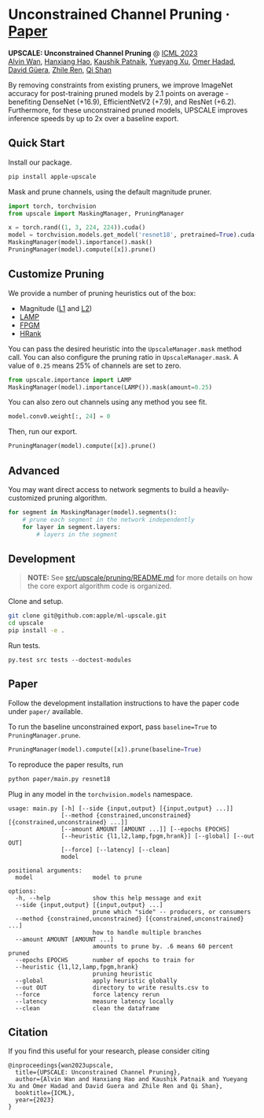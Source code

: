 # Unconstrained Channel Pruning · [Paper](https://openreview.net/forum?id=25fe54GXLo)

**UPSCALE: Unconstrained Channel Pruning** @ [ICML 2023](https://openreview.net/forum?id=25fe54GXLo)<br/>
[Alvin Wan](https://alvinwan.com), [Hanxiang Hao](https://scholar.google.com/citations?user=IMn1m2sAAAAJ&hl=en&oi=ao), [Kaushik Patnaik](https://openreview.net/profile?id=~Kaushik_Patnaik1), [Yueyang Xu](https://github.com/inSam), [Omer Hadad](https://scholar.google.com/citations?user=cHZBEjQAAAAJ&hl=en), [David Güera](https://davidguera.com), [Zhile Ren](https://jrenzhile.com), [Qi Shan](https://scholar.google.com/citations?user=0FbnKXwAAAAJ&hl=en)

By removing constraints from existing pruners, we improve ImageNet accuracy for post-training pruned models by 2.1 points on average - benefiting DenseNet (+16.9), EfficientNetV2 (+7.9), and ResNet (+6.2). Furthermore, for these unconstrained pruned models, UPSCALE improves inference speeds by up to 2x over a baseline export.

## Quick Start

Install our package.

```bash
pip install apple-upscale
```

Mask and prune channels, using the default magnitude pruner.

```python
import torch, torchvision
from upscale import MaskingManager, PruningManager

x = torch.rand((1, 3, 224, 224)).cuda()
model = torchvision.models.get_model('resnet18', pretrained=True).cuda()  # get any pytorch model
MaskingManager(model).importance().mask()
PruningManager(model).compute([x]).prune()
```

## Customize Pruning

We provide a number of pruning heuristics out of the box:

- Magnitude ([L1](https://arxiv.org/abs/1608.08710) and [L2](https://arxiv.org/abs/1608.03665))
- [LAMP](https://arxiv.org/abs/2010.07611)
- [FPGM](https://arxiv.org/abs/1811.00250)
- [HRank](https://arxiv.org/abs/2002.10179)

You can pass the desired heuristic into the `UpscaleManager.mask` method call. You can also configure the pruning ratio in `UpscaleManager.mask`. A value of `0.25` means 25% of channels are set to zero.

```python
from upscale.importance import LAMP
MaskingManager(model).importance(LAMP()).mask(amount=0.25)
```

You can also zero out channels using any method you see fit.

```python
model.conv0.weight[:, 24] = 0
```

Then, run our export.

```python
PruningManager(model).compute([x]).prune()
```

## Advanced

You may want direct access to network segments to build a heavily-customized pruning algorithm.

```python
for segment in MaskingManager(model).segments():
    # prune each segment in the network independently
    for layer in segment.layers:
        # layers in the segment
```

## Development

> **NOTE:** See [src/upscale/pruning/README.md](src/upscale/pruning/README.md) for more details on how the core export algorithm code is organized.

Clone and setup.

```bash
git clone git@github.com:apple/ml-upscale.git
cd upscale
pip install -e .
```

Run tests.

```
py.test src tests --doctest-modules
```

## Paper

Follow the development installation instructions to have the paper code under `paper/` available.

To run the baseline unconstrained export, pass `baseline=True` to `PruningManager.prune`.

```python
PruningManager(model).compute([x]).prune(baseline=True)
```

To reproduce the paper results, run

```bash
python paper/main.py resnet18
```

Plug in any model in the `torchvision.models` namespace.

```
usage: main.py [-h] [--side {input,output} [{input,output} ...]]
               [--method {constrained,unconstrained} [{constrained,unconstrained} ...]]
               [--amount AMOUNT [AMOUNT ...]] [--epochs EPOCHS] 
               [--heuristic {l1,l2,lamp,fpgm,hrank}] [--global] [--out OUT] 
               [--force] [--latency] [--clean]
               model

positional arguments:
  model                 model to prune

options:
  -h, --help            show this help message and exit
  --side {input,output} [{input,output} ...]
                        prune which "side" -- producers, or consumers
  --method {constrained,unconstrained} [{constrained,unconstrained} ...]
                        how to handle multiple branches
  --amount AMOUNT [AMOUNT ...]
                        amounts to prune by. .6 means 60 percent pruned
  --epochs EPOCHS       number of epochs to train for
  --heuristic {l1,l2,lamp,fpgm,hrank}
                        pruning heuristic
  --global              apply heuristic globally
  --out OUT             directory to write results.csv to
  --force               force latency rerun
  --latency             measure latency locally
  --clean               clean the dataframe
```

## Citation

If you find this useful for your research, please consider citing

```
@inproceedings{wan2023upscale,
  title={UPSCALE: Unconstrained Channel Pruning},
  author={Alvin Wan and Hanxiang Hao and Kaushik Patnaik and Yueyang Xu and Omer Hadad and David Guera and Zhile Ren and Qi Shan},
  booktitle={ICML},
  year={2023}
}
```

